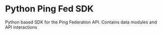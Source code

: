# Python Ping Fed SDK

Python based SDK for the Ping Federation API.
Contains data modules and API interactions
